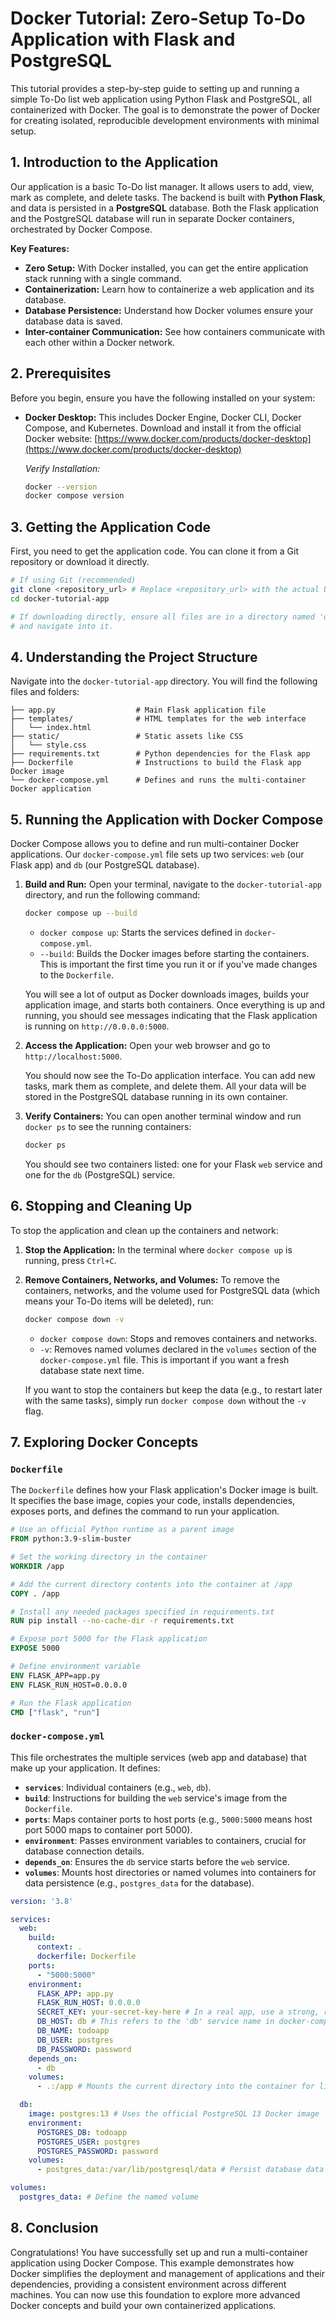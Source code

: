 # Docker Tutorial: Zero-Setup To-Do Application with Flask and PostgreSQL

This tutorial provides a step-by-step guide to setting up and running a simple To-Do list web application using Python Flask and PostgreSQL, all containerized with Docker. The goal is to demonstrate the power of Docker for creating isolated, reproducible development environments with minimal setup.

## 1. Introduction to the Application

Our application is a basic To-Do list manager. It allows users to add, view, mark as complete, and delete tasks. The backend is built with **Python Flask**, and data is persisted in a **PostgreSQL** database. Both the Flask application and the PostgreSQL database will run in separate Docker containers, orchestrated by Docker Compose.

**Key Features:**
*   **Zero Setup:** With Docker installed, you can get the entire application stack running with a single command.
*   **Containerization:** Learn how to containerize a web application and its database.
*   **Database Persistence:** Understand how Docker volumes ensure your database data is saved.
*   **Inter-container Communication:** See how containers communicate with each other within a Docker network.

## 2. Prerequisites

Before you begin, ensure you have the following installed on your system:

*   **Docker Desktop:** This includes Docker Engine, Docker CLI, Docker Compose, and Kubernetes. Download and install it from the official Docker website: [https://www.docker.com/products/docker-desktop](https://www.docker.com/products/docker-desktop)

    *Verify Installation:*
    ```bash
    docker --version
    docker compose version
    ```

## 3. Getting the Application Code

First, you need to get the application code. You can clone it from a Git repository or download it directly.

```bash
# If using Git (recommended)
git clone <repository_url> # Replace <repository_url> with the actual URL
cd docker-tutorial-app

# If downloading directly, ensure all files are in a directory named 'docker-tutorial-app'
# and navigate into it.
```

## 4. Understanding the Project Structure

Navigate into the `docker-tutorial-app` directory. You will find the following files and folders:

```
├── app.py                  # Main Flask application file
├── templates/              # HTML templates for the web interface
│   └── index.html
├── static/                 # Static assets like CSS
│   └── style.css
├── requirements.txt        # Python dependencies for the Flask app
├── Dockerfile              # Instructions to build the Flask app Docker image
└── docker-compose.yml      # Defines and runs the multi-container Docker application
```

## 5. Running the Application with Docker Compose

Docker Compose allows you to define and run multi-container Docker applications. Our `docker-compose.yml` file sets up two services: `web` (our Flask app) and `db` (our PostgreSQL database).

1.  **Build and Run:**
    Open your terminal, navigate to the `docker-tutorial-app` directory, and run the following command:

    ```bash
    docker compose up --build
    ```

    *   `docker compose up`: Starts the services defined in `docker-compose.yml`.
    *   `--build`: Builds the Docker images before starting the containers. This is important the first time you run it or if you've made changes to the `Dockerfile`.

    You will see a lot of output as Docker downloads images, builds your application image, and starts both containers. Once everything is up and running, you should see messages indicating that the Flask application is running on `http://0.0.0.0:5000`.

2.  **Access the Application:**
    Open your web browser and go to `http://localhost:5000`.

    You should now see the To-Do application interface. You can add new tasks, mark them as complete, and delete them. All your data will be stored in the PostgreSQL database running in its own container.

3.  **Verify Containers:**
    You can open another terminal window and run `docker ps` to see the running containers:

    ```bash
    docker ps
    ```
    You should see two containers listed: one for your Flask `web` service and one for the `db` (PostgreSQL) service.

## 6. Stopping and Cleaning Up

To stop the application and clean up the containers and network:

1.  **Stop the Application:**
    In the terminal where `docker compose up` is running, press `Ctrl+C`.

2.  **Remove Containers, Networks, and Volumes:**
    To remove the containers, networks, and the volume used for PostgreSQL data (which means your To-Do items will be deleted), run:

    ```bash
    docker compose down -v
    ```

    *   `docker compose down`: Stops and removes containers and networks.
    *   `-v`: Removes named volumes declared in the `volumes` section of the `docker-compose.yml` file. This is important if you want a fresh database state next time.

    If you want to stop the containers but keep the data (e.g., to restart later with the same tasks), simply run `docker compose down` without the `-v` flag.

## 7. Exploring Docker Concepts

### `Dockerfile`

The `Dockerfile` defines how your Flask application's Docker image is built. It specifies the base image, copies your code, installs dependencies, exposes ports, and defines the command to run your application.

```dockerfile
# Use an official Python runtime as a parent image
FROM python:3.9-slim-buster

# Set the working directory in the container
WORKDIR /app

# Add the current directory contents into the container at /app
COPY . /app

# Install any needed packages specified in requirements.txt
RUN pip install --no-cache-dir -r requirements.txt

# Expose port 5000 for the Flask application
EXPOSE 5000

# Define environment variable
ENV FLASK_APP=app.py
ENV FLASK_RUN_HOST=0.0.0.0

# Run the Flask application
CMD ["flask", "run"]
```

### `docker-compose.yml`

This file orchestrates the multiple services (web app and database) that make up your application. It defines:

*   **`services`**: Individual containers (e.g., `web`, `db`).
*   **`build`**: Instructions for building the `web` service's image from the `Dockerfile`.
*   **`ports`**: Maps container ports to host ports (e.g., `5000:5000` means host port 5000 maps to container port 5000).
*   **`environment`**: Passes environment variables to containers, crucial for database connection details.
*   **`depends_on`**: Ensures the `db` service starts before the `web` service.
*   **`volumes`**: Mounts host directories or named volumes into containers for data persistence (e.g., `postgres_data` for the database).

```yaml
version: '3.8'

services:
  web:
    build:
      context: .
      dockerfile: Dockerfile
    ports:
      - "5000:5000"
    environment:
      FLASK_APP: app.py
      FLASK_RUN_HOST: 0.0.0.0
      SECRET_KEY: your-secret-key-here # In a real app, use a strong, randomly generated key
      DB_HOST: db # This refers to the 'db' service name in docker-compose
      DB_NAME: todoapp
      DB_USER: postgres
      DB_PASSWORD: password
    depends_on:
      - db
    volumes:
      - .:/app # Mounts the current directory into the container for live code changes (development)

  db:
    image: postgres:13 # Uses the official PostgreSQL 13 Docker image
    environment:
      POSTGRES_DB: todoapp
      POSTGRES_USER: postgres
      POSTGRES_PASSWORD: password
    volumes:
      - postgres_data:/var/lib/postgresql/data # Persist database data

volumes:
  postgres_data: # Define the named volume
```

## 8. Conclusion

Congratulations! You have successfully set up and run a multi-container application using Docker Compose. This example demonstrates how Docker simplifies the deployment and management of applications and their dependencies, providing a consistent environment across different machines. You can now use this foundation to explore more advanced Docker concepts and build your own containerized applications.
